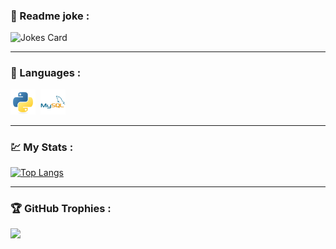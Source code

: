 ### :turtle: Readme joke :
![Jokes Card](https://readme-jokes.vercel.app/api?hideBorder)

---

### :tractor: Languages :
<div>
  <img src="https://github.com/devicons/devicon/blob/master/icons/python/python-original.svg" title="Python" alt="Python" width="40" height="40"/>&nbsp;
  <img src="https://github.com/devicons/devicon/blob/master/icons/mysql/mysql-original-wordmark.svg" title="Mysql" alt="Mysql" width="40" height="40"/>&nbsp;
<!--  <img src="https://github.com/devicons/devicon/blob/master/icons/r/r-original.svg" title="R" alt="R" width="40" height="40"/>&nbsp; -->
 <!-- <img src="https://github.com/devicons/devicon/blob/master/icons/latex/latex-original.svg" title="Latex" alt="Latex" width="40" height="40"/>&nbsp; -->
</div>

---

### :chart: My Stats :
<!-- [![GitHub Streak](http://github-readme-streak-stats.herokuapp.com?user=Husted42&hide_border=true&theme=dark&card_width=700&fire=08EB00&ring=08EB00&currStreakLabel=08EB00)](https://git.io/streak-stats) -->
[![Top Langs](https://github-readme-stats.vercel.app/api/top-langs/?username=Husted42&theme=dark&layout=donut&hide_border=true)](https://github.com/anuraghazra/github-readme-stats)

---
### 🏆 GitHub Trophies :
![](https://github-profile-trophy.vercel.app/?username=Husted42&theme=matrix&no-frame=false&no-frame=True&no-bg=true&margin-w=4&&rank=SSS,SS,S,AAA,AA,A,B,C)
